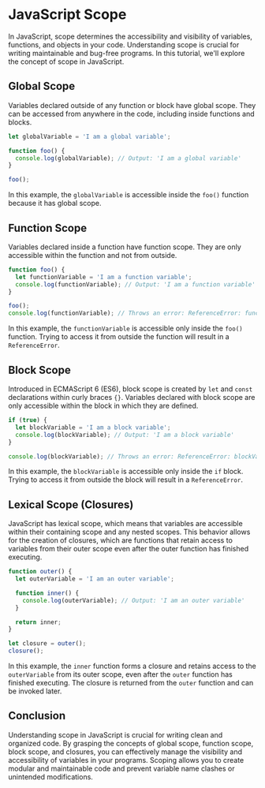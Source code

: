 # JavaScript Scope

In JavaScript, scope determines the accessibility and visibility of variables, functions, and objects in your code. Understanding scope is crucial for writing maintainable and bug-free programs. In this tutorial, we'll explore the concept of scope in JavaScript.

## Global Scope

Variables declared outside of any function or block have global scope. They can be accessed from anywhere in the code, including inside functions and blocks.

```javascript
let globalVariable = 'I am a global variable';

function foo() {
  console.log(globalVariable); // Output: 'I am a global variable'
}

foo();
```

In this example, the `globalVariable` is accessible inside the `foo()` function because it has global scope.

## Function Scope

Variables declared inside a function have function scope. They are only accessible within the function and not from outside.

```javascript
function foo() {
  let functionVariable = 'I am a function variable';
  console.log(functionVariable); // Output: 'I am a function variable'
}

foo();
console.log(functionVariable); // Throws an error: ReferenceError: functionVariable is not defined
```

In this example, the `functionVariable` is accessible only inside the `foo()` function. Trying to access it from outside the function will result in a `ReferenceError`.

## Block Scope

Introduced in ECMAScript 6 (ES6), block scope is created by `let` and `const` declarations within curly braces `{}`. Variables declared with block scope are only accessible within the block in which they are defined.

```javascript
if (true) {
  let blockVariable = 'I am a block variable';
  console.log(blockVariable); // Output: 'I am a block variable'
}

console.log(blockVariable); // Throws an error: ReferenceError: blockVariable is not defined
```

In this example, the `blockVariable` is accessible only inside the `if` block. Trying to access it from outside the block will result in a `ReferenceError`.

## Lexical Scope (Closures)

JavaScript has lexical scope, which means that variables are accessible within their containing scope and any nested scopes. This behavior allows for the creation of closures, which are functions that retain access to variables from their outer scope even after the outer function has finished executing.

```javascript
function outer() {
  let outerVariable = 'I am an outer variable';

  function inner() {
    console.log(outerVariable); // Output: 'I am an outer variable'
  }

  return inner;
}

let closure = outer();
closure();
```

In this example, the `inner` function forms a closure and retains access to the `outerVariable` from its outer scope, even after the `outer` function has finished executing. The closure is returned from the `outer` function and can be invoked later.

## Conclusion

Understanding scope in JavaScript is crucial for writing clean and organized code. By grasping the concepts of global scope, function scope, block scope, and closures, you can effectively manage the visibility and accessibility of variables in your programs. Scoping allows you to create modular and maintainable code and prevent variable name clashes or unintended modifications.
